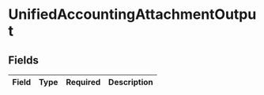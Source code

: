 # UnifiedAccountingAttachmentOutput


## Fields

| Field       | Type        | Required    | Description |
| ----------- | ----------- | ----------- | ----------- |